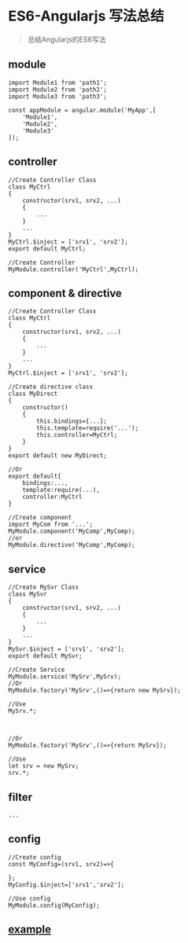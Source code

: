 # ES6-Angularjs 写法总结              

> 总结Angularjs的ES6写法             

## module           
```
import Module1 from 'path1';
import Module2 from 'path2';
import Module3 from 'path3';

const appModule = angular.module('MyApp',[
    'Module1',
    'Module2',
    'Module3'
]);
```

## controller            
```
//Create Controller Class
class MyCtrl
{
    constructor(srv1, srv2, ...)
    {
        ...
    }
    ...
}
MyCtrl.$inject = ['srv1', 'srv2'];
export default MyCtrl;
```

```
//Create Controller
MyModule.controller('MyCtrl',MyCtrl);
```       

## component & directive        
```
//Create Controller Class
class MyCtrl
{
    constructor(srv1, srv2, ...)
    {
        ...
    }
    ...
}
MyCtrl.$inject = ['srv1', 'srv2'];

//Create directive class
class MyDirect
{
    constructor()
    {
        this.bindings={...};
        this.template=require('...');
        this.controller=MyCtrl;
    }
}
export default new MyDirect;

//Or
export default{
    bindings:...,
    template:require(...),
    controller:MyCtrl
}
```
          
```
//Create component
import MyCom from '...';
MyModule.component('MyComp',MyComp);
//or
MyModule.directive('MyComp',MyComp);
```    

## service      
```
//Create MySvr Class
class MySvr
{
    constructor(srv1, srv2, ...)
    {
        ...
    }
    ...
}
MySvr.$inject = ['srv1', 'srv2'];
export default MySvr;
```

```
//Create Service
MyModule.service('MySrv',MySrv);
//Or
MyModule.factory('MySrv',()=>{return new MySrv});

//Use
MySrv.*;   



//Or
MyModule.factory('MySrv',()=>{return MySrv});

//Use
let srv = new MySrv;
srv.*;
```


## filter            
```
...
```

## config       
```
//Create config
const MyConfig=(srv1, srv2)=>{
    
};
MyConfig.$inject=['srv1','srv2'];
```  

```
//Use config
MyModule.config(MyConfig);
```             

## [example](https://github.com/xiong-ang/ES6-AngularJS1.x.git)